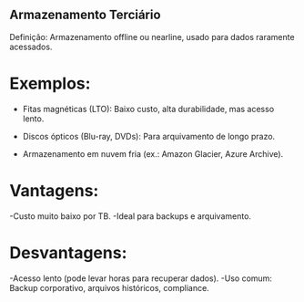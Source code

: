## Armazenamento Terciário
Definição: Armazenamento offline ou nearline, usado para dados raramente acessados.

# Exemplos:

* Fitas magnéticas (LTO): Baixo custo, alta durabilidade, mas acesso lento.

* Discos ópticos (Blu-ray, DVDs): Para arquivamento de longo prazo.

* Armazenamento em nuvem fria (ex.: Amazon Glacier, Azure Archive).

# Vantagens:

-Custo muito baixo por TB.
-Ideal para backups e arquivamento.

# Desvantagens:

-Acesso lento (pode levar horas para recuperar dados).
-Uso comum: Backup corporativo, arquivos históricos, compliance.